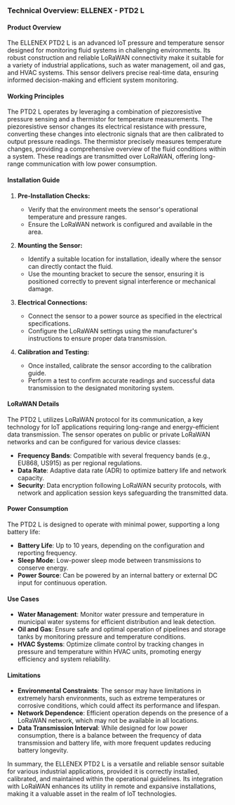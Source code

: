 ### Technical Overview: ELLENEX - PTD2 L

#### Product Overview
The ELLENEX PTD2 L is an advanced IoT pressure and temperature sensor designed for monitoring fluid systems in challenging environments. Its robust construction and reliable LoRaWAN connectivity make it suitable for a variety of industrial applications, such as water management, oil and gas, and HVAC systems. This sensor delivers precise real-time data, ensuring informed decision-making and efficient system monitoring.

#### Working Principles
The PTD2 L operates by leveraging a combination of piezoresistive pressure sensing and a thermistor for temperature measurements. The piezoresistive sensor changes its electrical resistance with pressure, converting these changes into electronic signals that are then calibrated to output pressure readings. The thermistor precisely measures temperature changes, providing a comprehensive overview of the fluid conditions within a system. These readings are transmitted over LoRaWAN, offering long-range communication with low power consumption.

#### Installation Guide
1. **Pre-Installation Checks:**
   - Verify that the environment meets the sensor's operational temperature and pressure ranges.
   - Ensure the LoRaWAN network is configured and available in the area.

2. **Mounting the Sensor:**
   - Identify a suitable location for installation, ideally where the sensor can directly contact the fluid.
   - Use the mounting bracket to secure the sensor, ensuring it is positioned correctly to prevent signal interference or mechanical damage.

3. **Electrical Connections:**
   - Connect the sensor to a power source as specified in the electrical specifications.
   - Configure the LoRaWAN settings using the manufacturer's instructions to ensure proper data transmission.

4. **Calibration and Testing:**
   - Once installed, calibrate the sensor according to the calibration guide.
   - Perform a test to confirm accurate readings and successful data transmission to the designated monitoring system.

#### LoRaWAN Details
The PTD2 L utilizes LoRaWAN protocol for its communication, a key technology for IoT applications requiring long-range and energy-efficient data transmission. The sensor operates on public or private LoRaWAN networks and can be configured for various device classes:

- **Frequency Bands**: Compatible with several frequency bands (e.g., EU868, US915) as per regional regulations.
- **Data Rate**: Adaptive data rate (ADR) to optimize battery life and network capacity.
- **Security**: Data encryption following LoRaWAN security protocols, with network and application session keys safeguarding the transmitted data.

#### Power Consumption
The PTD2 L is designed to operate with minimal power, supporting a long battery life:

- **Battery Life**: Up to 10 years, depending on the configuration and reporting frequency.
- **Sleep Mode**: Low-power sleep mode between transmissions to conserve energy.
- **Power Source**: Can be powered by an internal battery or external DC input for continuous operation.

#### Use Cases
- **Water Management**: Monitor water pressure and temperature in municipal water systems for efficient distribution and leak detection.
- **Oil and Gas**: Ensure safe and optimal operation of pipelines and storage tanks by monitoring pressure and temperature conditions.
- **HVAC Systems**: Optimize climate control by tracking changes in pressure and temperature within HVAC units, promoting energy efficiency and system reliability.

#### Limitations
- **Environmental Constraints**: The sensor may have limitations in extremely harsh environments, such as extreme temperatures or corrosive conditions, which could affect its performance and lifespan.
- **Network Dependence**: Efficient operation depends on the presence of a LoRaWAN network, which may not be available in all locations.
- **Data Transmission Interval**: While designed for low power consumption, there is a balance between the frequency of data transmission and battery life, with more frequent updates reducing battery longevity.

In summary, the ELLENEX PTD2 L is a versatile and reliable sensor suitable for various industrial applications, provided it is correctly installed, calibrated, and maintained within the operational guidelines. Its integration with LoRaWAN enhances its utility in remote and expansive installations, making it a valuable asset in the realm of IoT technologies.